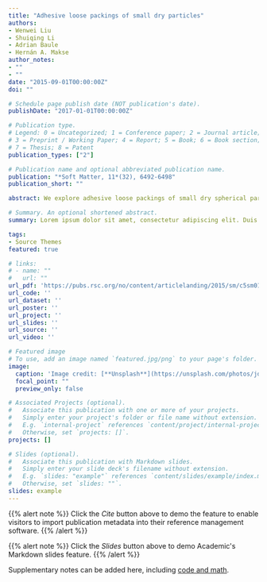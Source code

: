 ```yaml
---
title: "Adhesive loose packings of small dry particles"
authors:
- Wenwei Liu
- Shuiqing Li
- Adrian Baule
- Hernán A. Makse
author_notes:
- ""
- ""
date: "2015-09-01T00:00:00Z"
doi: ""

# Schedule page publish date (NOT publication's date).
publishDate: "2017-01-01T00:00:00Z"

# Publication type.
# Legend: 0 = Uncategorized; 1 = Conference paper; 2 = Journal article;
# 3 = Preprint / Working Paper; 4 = Report; 5 = Book; 6 = Book section;
# 7 = Thesis; 8 = Patent
publication_types: ["2"]

# Publication name and optional abbreviated publication name.
publication: "*Soft Matter, 11*(32), 6492-6498"
publication_short: ""

abstract: We explore adhesive loose packings of small dry spherical particles of micrometer size using 3D discrete-element simulations with adhesive contact mechanics and statistical ensemble theory. A dimensionless adhesion parameter (Ad) successfully combines the effects of particle velocities{,} sizes and the work of adhesion{,} identifying a universal regime of adhesive packings for Ad > 1. The structural properties of the packings in this regime are well described by an ensemble approach based on a coarse-grained volume function that includes the correlation between bulk and contact spheres. Our theoretical and numerical results predict: (i) an equation of state for adhesive loose packings that appear as a continuation from the frictionless random close packing (RCP) point in the jamming phase diagram and (ii) the existence of an asymptotic adhesive loose packing point at a coordination number Z = 2 and a packing fraction ϕ = 1/23. Our results highlight that adhesion leads to a universal packing regime at packing fractions much smaller than the random loose packing (RLP){,} which can be described within a statistical mechanical framework. We present a general phase diagram of jammed matter comprising frictionless{,} frictional{,} adhesive as well as non-spherical particles{,} providing a classification of packings in terms of their continuation from the spherical frictionless RCP.

# Summary. An optional shortened abstract.
summary: Lorem ipsum dolor sit amet, consectetur adipiscing elit. Duis posuere tellus ac convallis placerat. Proin tincidunt magna sed ex sollicitudin condimentum.

tags:
- Source Themes
featured: true

# links:
# - name: ""
#   url: ""
url_pdf: 'https://pubs.rsc.org/no/content/articlelanding/2015/sm/c5sm01169h/unauth#!divAbstract'
url_code: ''
url_dataset: ''
url_poster: ''
url_project: ''
url_slides: ''
url_source: ''
url_video: ''

# Featured image
# To use, add an image named `featured.jpg/png` to your page's folder. 
image:
  caption: 'Image credit: [**Unsplash**](https://unsplash.com/photos/jdD8gXaTZsc)'
  focal_point: ""
  preview_only: false

# Associated Projects (optional).
#   Associate this publication with one or more of your projects.
#   Simply enter your project's folder or file name without extension.
#   E.g. `internal-project` references `content/project/internal-project/index.md`.
#   Otherwise, set `projects: []`.
projects: []

# Slides (optional).
#   Associate this publication with Markdown slides.
#   Simply enter your slide deck's filename without extension.
#   E.g. `slides: "example"` references `content/slides/example/index.md`.
#   Otherwise, set `slides: ""`.
slides: example
---
```


{{% alert note %}}
Click the *Cite* button above to demo the feature to enable visitors to import publication metadata into their reference management software.
{{% /alert %}}

{{% alert note %}}
Click the *Slides* button above to demo Academic's Markdown slides feature.
{{% /alert %}}

Supplementary notes can be added here, including [code and math](https://sourcethemes.com/academic/docs/writing-markdown-latex/).
